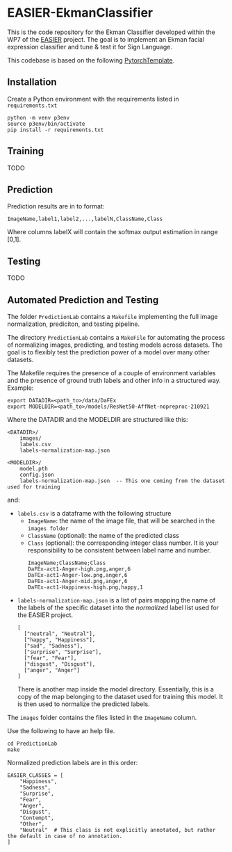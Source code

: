 # EASIER-EkmanClassifier

This is the code repository for the Ekman Classifier developed within the WP7 of the [EASIER](https://www.project-easier.eu) project.
The goal is to implement an Ekman facial expression classifier and tune & test it for Sign Language.

This codebase is based on the following [PytorchTemplate](https://github.com/victoresque/pytorch-template).


## Installation

Create a Python environment with the requirements listed in `requirements.txt`

    python -m venv p3env
    source p3env/bin/activate
    pip install -r requirements.txt

## Training

TODO

## Prediction

Prediction results are in to format:

    ImageName,label1,label2,...,labelN,ClassName,Class

Where columns labelX will contain the softmax output estimation in range [0,1].

## Testing

TODO


## Automated Prediction and Testing

The folder `PredictionLab` contains a `Makefile` implementing the full image normalization, prediciton, and testing pipeline.


The directory `PredictionLab` contains a `MakeFile` for automating the process of normalizing images, predicting, and testing models across datasets.
The goal is to flexibly test the prediction power of a model over many other datasets.

The Makefile requires the presence of a couple of environment variables and the presence of ground truth labels and other info in a structured way.
Example:

```
export DATADIR=<path_to>/data/DaFEx
export MODELDIR=<path_to>/models/ResNet50-AffNet-nopreproc-210921
```

Where the DATADIR and the MODELDIR are structured like this:

```
<DATADIR>/
    images/
    labels.csv
    labels-normalization-map.json

<MODELDIR>/
    model.pth
    config.json
    labels-normalization-map.json  -- This one coming from the dataset used for training
```

and:

* `labels.csv` is a dataframe with the following structure
    * `ImageName`: the name of the image file, that will be searched in the `images folder`
    * `ClassName` (optional): the name of the predicted class
    * `Class` (optional): the corresponding integer class number. It is your responsibility to be consistent between label name and number.
      ```
      ImageName;ClassName;Class
      DaFEx-act1-Anger-high.png,anger,6
      DaFEx-act1-Anger-low.png,anger,6
      DaFEx-act1-Anger-mid.png,anger,6
      DaFEx-act1-Happiness-high.png,happy,1
      ```
* `labels-normalization-map.json` is a list of pairs mapping the name of the labels of the specific dataset into the _normalized_ label list used for the EASIER project.
   ```
   [
     ["neutral", "Neutral"],
     ["happy", "Happiness"],
     ["sad", "Sadness"],
     ["surprise", "Surprise"],
     ["fear", "Fear"],
     ["disgust", "Disgust"],
     ["anger", "Anger"]
   ]
   ```
   There is another map inside the model directory. Essentially, this is a copy of the map belonging to the dataset used for training this model. It is then used to normalize the predicted labels.

The `images` folder contains the files listed in the `ImageName` column.

Use the following to have an help file.

    cd PredictionLab
    make

Normalized prediction labels are in this order:
```
EASIER_CLASSES = [
    "Happiness",
    "Sadness",
    "Surprise",
    "Fear",
    "Anger",
    "Disgust",
    "Contempt",
    "Other",
    "Neutral"  # This class is not explicitly annotated, but rather the default in case of no annotation.
]
```
